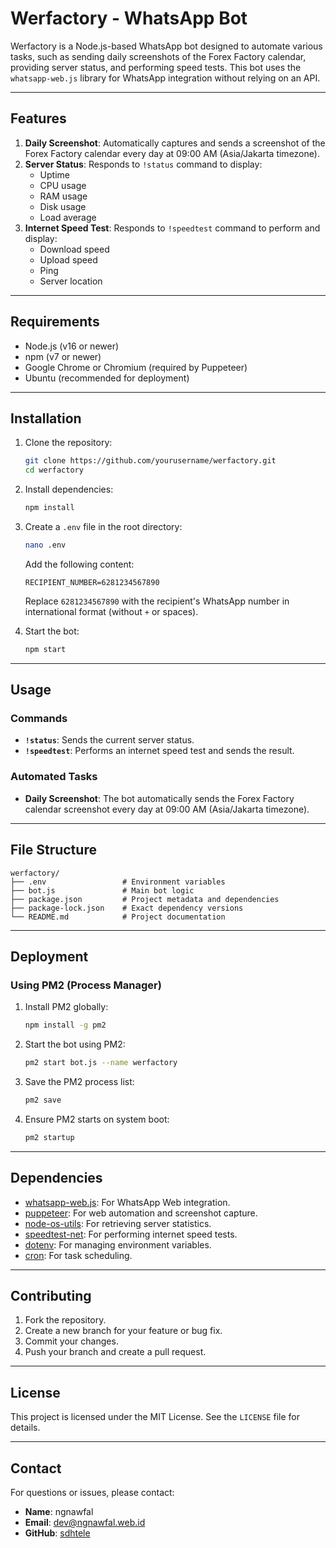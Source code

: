 # Werfactory - WhatsApp Bot

Werfactory is a Node.js-based WhatsApp bot designed to automate various tasks, such as sending daily screenshots of the Forex Factory calendar, providing server status, and performing speed tests. This bot uses the `whatsapp-web.js` library for WhatsApp integration without relying on an API.

---

## Features

1. **Daily Screenshot**: Automatically captures and sends a screenshot of the Forex Factory calendar every day at 09:00 AM (Asia/Jakarta timezone).
2. **Server Status**: Responds to `!status` command to display:
   - Uptime
   - CPU usage
   - RAM usage
   - Disk usage
   - Load average
3. **Internet Speed Test**: Responds to `!speedtest` command to perform and display:
   - Download speed
   - Upload speed
   - Ping
   - Server location

---

## Requirements

- Node.js (v16 or newer)
- npm (v7 or newer)
- Google Chrome or Chromium (required by Puppeteer)
- Ubuntu (recommended for deployment)

---

## Installation

1. Clone the repository:
   ```bash
   git clone https://github.com/yourusername/werfactory.git
   cd werfactory
   ```

2. Install dependencies:
   ```bash
   npm install
   ```

3. Create a `.env` file in the root directory:
   ```bash
   nano .env
   ```
   Add the following content:
   ```env
   RECIPIENT_NUMBER=6281234567890
   ```
   Replace `6281234567890` with the recipient's WhatsApp number in international format (without `+` or spaces).

4. Start the bot:
   ```bash
   npm start
   ```

---

## Usage

### Commands

- **`!status`**: Sends the current server status.
- **`!speedtest`**: Performs an internet speed test and sends the result.

### Automated Tasks

- **Daily Screenshot**: The bot automatically sends the Forex Factory calendar screenshot every day at 09:00 AM (Asia/Jakarta timezone).

---

## File Structure

```
werfactory/
├── .env                 # Environment variables
├── bot.js               # Main bot logic
├── package.json         # Project metadata and dependencies
├── package-lock.json    # Exact dependency versions
└── README.md            # Project documentation
```

---

## Deployment

### Using PM2 (Process Manager)

1. Install PM2 globally:
   ```bash
   npm install -g pm2
   ```

2. Start the bot using PM2:
   ```bash
   pm2 start bot.js --name werfactory
   ```

3. Save the PM2 process list:
   ```bash
   pm2 save
   ```

4. Ensure PM2 starts on system boot:
   ```bash
   pm2 startup
   ```

---

## Dependencies

- [whatsapp-web.js](https://github.com/pedroslopez/whatsapp-web.js): For WhatsApp Web integration.
- [puppeteer](https://github.com/puppeteer/puppeteer): For web automation and screenshot capture.
- [node-os-utils](https://github.com/SunilWang/node-os-utils): For retrieving server statistics.
- [speedtest-net](https://github.com/ddsol/speedtest.net): For performing internet speed tests.
- [dotenv](https://github.com/motdotla/dotenv): For managing environment variables.
- [cron](https://github.com/kelektiv/node-cron): For task scheduling.

---

## Contributing

1. Fork the repository.
2. Create a new branch for your feature or bug fix.
3. Commit your changes.
4. Push your branch and create a pull request.

---

## License

This project is licensed under the MIT License. See the `LICENSE` file for details.

---

## Contact

For questions or issues, please contact:
- **Name**: ngnawfal
- **Email**: dev@ngnawfal.web.id
- **GitHub**: [sdhtele](https://github.com/sdhtele)


